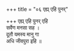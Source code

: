 +++
title = "०६ एह्य् एहि पुनर्"

+++
एह्य् एहि पुनर् एहि  
सर्वेण मनसा सह ।  
दूतौ यमस्य मानु गा  
अधि जीवपुरा इहि ॥